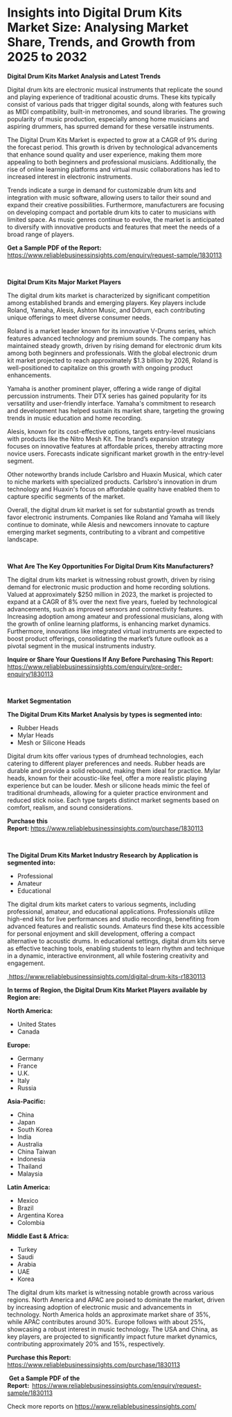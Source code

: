 <p><h1>Insights into Digital Drum Kits Market Size: Analysing Market Share, Trends, and Growth from 2025 to 2032</h1></p><p><strong>Digital Drum Kits Market Analysis and Latest Trends</strong></p>
<p><p>Digital drum kits are electronic musical instruments that replicate the sound and playing experience of traditional acoustic drums. These kits typically consist of various pads that trigger digital sounds, along with features such as MIDI compatibility, built-in metronomes, and sound libraries. The growing popularity of music production, especially among home musicians and aspiring drummers, has spurred demand for these versatile instruments.</p><p>The Digital Drum Kits Market is expected to grow at a CAGR of 9% during the forecast period. This growth is driven by technological advancements that enhance sound quality and user experience, making them more appealing to both beginners and professional musicians. Additionally, the rise of online learning platforms and virtual music collaborations has led to increased interest in electronic instruments. </p><p>Trends indicate a surge in demand for customizable drum kits and integration with music software, allowing users to tailor their sound and expand their creative possibilities. Furthermore, manufacturers are focusing on developing compact and portable drum kits to cater to musicians with limited space. As music genres continue to evolve, the market is anticipated to diversify with innovative products and features that meet the needs of a broad range of players.</p></p>
<p><strong>Get a Sample PDF of the Report:&nbsp;</strong> <a href="https://www.reliablebusinessinsights.com/enquiry/request-sample/1830113?utm_campaign=2290&utm_medium=2&utm_source=Github&utm_content=ia&utm_term=05042025&utm_id=digital-drum-kits">https://www.reliablebusinessinsights.com/enquiry/request-sample/1830113</a></p>
<p>&nbsp;</p>
<p><strong>Digital Drum Kits Major Market Players</strong></p>
<p><p>The digital drum kits market is characterized by significant competition among established brands and emerging players. Key players include Roland, Yamaha, Alesis, Ashton Music, and Ddrum, each contributing unique offerings to meet diverse consumer needs.</p><p>Roland is a market leader known for its innovative V-Drums series, which features advanced technology and premium sounds. The company has maintained steady growth, driven by rising demand for electronic drum kits among both beginners and professionals. With the global electronic drum kit market projected to reach approximately $1.3 billion by 2026, Roland is well-positioned to capitalize on this growth with ongoing product enhancements.</p><p>Yamaha is another prominent player, offering a wide range of digital percussion instruments. Their DTX series has gained popularity for its versatility and user-friendly interface. Yamaha's commitment to research and development has helped sustain its market share, targeting the growing trends in music education and home recording.</p><p>Alesis, known for its cost-effective options, targets entry-level musicians with products like the Nitro Mesh Kit. The brand’s expansion strategy focuses on innovative features at affordable prices, thereby attracting more novice users. Forecasts indicate significant market growth in the entry-level segment.</p><p>Other noteworthy brands include Carlsbro and Huaxin Musical, which cater to niche markets with specialized products. Carlsbro's innovation in drum technology and Huaxin's focus on affordable quality have enabled them to capture specific segments of the market.</p><p>Overall, the digital drum kit market is set for substantial growth as trends favor electronic instruments. Companies like Roland and Yamaha will likely continue to dominate, while Alesis and newcomers innovate to capture emerging market segments, contributing to a vibrant and competitive landscape.</p></p>
<p>&nbsp;</p>
<p><strong>What Are The Key Opportunities For Digital Drum Kits Manufacturers?</strong></p>
<p><p>The digital drum kits market is witnessing robust growth, driven by rising demand for electronic music production and home recording solutions. Valued at approximately $250 million in 2023, the market is projected to expand at a CAGR of 8% over the next five years, fueled by technological advancements, such as improved sensors and connectivity features. Increasing adoption among amateur and professional musicians, along with the growth of online learning platforms, is enhancing market dynamics. Furthermore, innovations like integrated virtual instruments are expected to boost product offerings, consolidating the market’s future outlook as a pivotal segment in the musical instruments industry.</p></p>
<p><strong>Inquire or Share Your Questions If Any Before Purchasing This Report:</strong> <a href="https://www.reliablebusinessinsights.com/enquiry/pre-order-enquiry/1830113?utm_campaign=2290&utm_medium=2&utm_source=Github&utm_content=ia&utm_term=05042025&utm_id=digital-drum-kits">https://www.reliablebusinessinsights.com/enquiry/pre-order-enquiry/1830113</a></p>
<p>&nbsp;</p>
<p><strong>Market Segmentation</strong></p>
<p><strong>The Digital Drum Kits Market Analysis by types is segmented into:</strong></p>
<p><ul><li>Rubber Heads</li><li>Mylar Heads</li><li>Mesh or Silicone Heads</li></ul></p>
<p><p>Digital drum kits offer various types of drumhead technologies, each catering to different player preferences and needs. Rubber heads are durable and provide a solid rebound, making them ideal for practice. Mylar heads, known for their acoustic-like feel, offer a more realistic playing experience but can be louder. Mesh or silicone heads mimic the feel of traditional drumheads, allowing for a quieter practice environment and reduced stick noise. Each type targets distinct market segments based on comfort, realism, and sound considerations.</p></p>
<p><strong>Purchase this Report:&nbsp;</strong><a href="https://www.reliablebusinessinsights.com/purchase/1830113?utm_campaign=2290&utm_medium=2&utm_source=Github&utm_content=ia&utm_term=05042025&utm_id=digital-drum-kits">https://www.reliablebusinessinsights.com/purchase/1830113</a></p>
<p>&nbsp;</p>
<p><strong>The Digital Drum Kits Market Industry Research by Application is segmented into:</strong></p>
<p><ul><li>Professional</li><li>Amateur</li><li>Educational</li></ul></p>
<p><p>The digital drum kits market caters to various segments, including professional, amateur, and educational applications. Professionals utilize high-end kits for live performances and studio recordings, benefiting from advanced features and realistic sounds. Amateurs find these kits accessible for personal enjoyment and skill development, offering a compact alternative to acoustic drums. In educational settings, digital drum kits serve as effective teaching tools, enabling students to learn rhythm and technique in a dynamic, interactive environment, all while fostering creativity and engagement.</p></p>
<p><a href="https://www.reliablebusinessinsights.com/digital-drum-kits-r1830113?utm_campaign=2290&utm_medium=2&utm_source=Github&utm_content=ia&utm_term=05042025&utm_id=digital-drum-kits">&nbsp;https://www.reliablebusinessinsights.com/digital-drum-kits-r1830113</a></p>
<p><strong>In terms of Region, the Digital Drum Kits Market Players available by Region are:</strong></p>
<p>
    <p> <strong> North America: </strong>
        <ul>
            <li>United States</li>
            <li>Canada</li>
        </ul>
        </p> 
    <p> <strong> Europe: </strong>
        <ul>
            <li>Germany</li>
            <li>France</li>
            <li>U.K.</li>
            <li>Italy</li>
            <li>Russia</li>
        </ul>
        </p> 
    <p> <strong> Asia-Pacific: </strong>
        <ul>
            <li>China</li>
            <li>Japan</li>
            <li>South Korea</li>
            <li>India</li>
            <li>Australia</li>
            <li>China Taiwan</li>
            <li>Indonesia</li>
            <li>Thailand</li>
            <li>Malaysia</li>
        </ul>
        </p> 
    <p> <strong> Latin America: </strong>
        <ul>
            <li>Mexico</li>
            <li>Brazil</li>
            <li>Argentina Korea</li>
            <li>Colombia</li>
        </ul>
        </p> 
    <p> <strong> Middle East & Africa: </strong>
        <ul>
            <li>Turkey</li>
            <li>Saudi</li>
            <li>Arabia</li>
            <li>UAE</li>
            <li>Korea</li>
        </ul>
    </p>
    </p>
<p><p>The digital drum kits market is witnessing notable growth across various regions. North America and APAC are poised to dominate the market, driven by increasing adoption of electronic music and advancements in technology. North America holds an approximate market share of 35%, while APAC contributes around 30%. Europe follows with about 25%, showcasing a robust interest in music technology. The USA and China, as key players, are projected to significantly impact future market dynamics, contributing approximately 20% and 15%, respectively.</p></p>
<p><strong>Purchase this Report: </strong><a href="https://www.reliablebusinessinsights.com/purchase/1830113?utm_campaign=2290&utm_medium=2&utm_source=Github&utm_content=ia&utm_term=05042025&utm_id=digital-drum-kits">https://www.reliablebusinessinsights.com/purchase/1830113</a></p>
<p>&nbsp;<strong>Get a Sample PDF of the Report:&nbsp;&nbsp;</strong><a href="https://www.reliablebusinessinsights.com/enquiry/request-sample/1830113?utm_campaign=2290&utm_medium=2&utm_source=Github&utm_content=ia&utm_term=05042025&utm_id=digital-drum-kits">https://www.reliablebusinessinsights.com/enquiry/request-sample/1830113</a></p>
<p><strong></strong></p>
<p>Check more reports on <a href="https://www.reliablebusinessinsights.com/?utm_campaign=2290&utm_medium=2&utm_source=Github&utm_content=ia&utm_term=05042025&utm_id=digital-drum-kits">https://www.reliablebusinessinsights.com/</a></p>